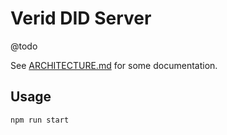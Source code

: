 # Verid DID Server

@todo

See [ARCHITECTURE.md](https://github.com/verida/did-server/blob/main/ARCHITECTURE.md) for some documentation. 

## Usage

```
npm run start
```
